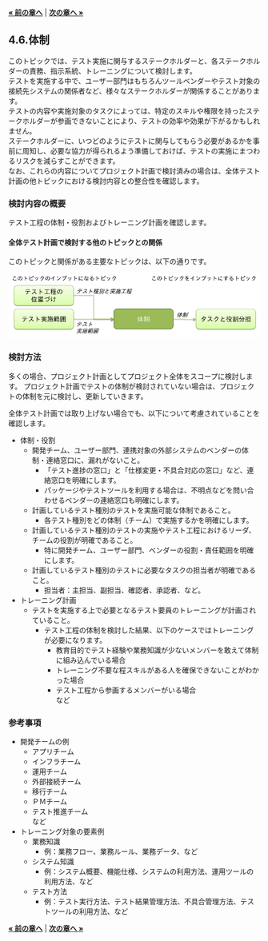 [**« 前の章へ**](./4-5.md) | [**次の章へ »**](./4-7.md)

## 4.6.体制
このトピックでは、テスト実施に関与するステークホルダーと、各ステークホルダーの責務、指示系統、トレーニングについて検討します。  
テストを実施する中で、ユーザー部門はもちろんツールベンダーやテスト対象の接続先システムの関係者など、様々なステークホルダーが関係することがあります。  
テストの内容や実施対象のタスクによっては、特定のスキルや権限を持ったステークホルダーが参画できないことにより、テストの効率や効果が下がるかもしれません。  
ステークホルダーに、いつどのようにテストに関与してもらう必要があるかを事前に周知し、必要な協力が得られるよう準備しておけば、テストの実施にまつわるリスクを減らすことができます。  
なお、これらの内容についてプロジェクト計画で検討済みの場合は、全体テスト計画の他トピックにおける検討内容との整合性を確認します。  

### 検討内容の概要
テスト工程の体制・役割およびトレーニング計画を確認します。

#### 全体テスト計画で検討する他のトピックとの関係
このトピックと関係がある主要なトピックは、以下の通りです。  

![他のトピックとの関係](fig/4-6.png)

### 検討方法
多くの場合、プロジェクト計画としてプロジェクト全体をスコープに検討します。
プロジェクト計画でテストの体制が検討されていない場合は、プロジェクトの体制を元に検討し、更新していきます。  

全体テスト計画では取り上げない場合でも、以下について考慮されていることを確認します。  

* 体制・役割
  * 開発チーム、ユーザー部門、連携対象の外部システムのベンダーの体制・連絡窓口に、漏れがないこと。  
    * 「テスト進捗の窓口」と「仕様変更・不具合対応の窓口」など、連絡窓口を明確にします。
    * パッケージやテストツールを利用する場合は、不明点などを問い合わせるベンダーの連絡窓口も明確にします。
  * 計画しているテスト種別のテストを実施可能な体制であること。
    * 各テスト種別をどの体制（チーム）で実施するかを明確にします。
  * 計画しているテスト種別のテストの実施やテスト工程におけるリーダ、チームの役割が明確であること。
    * 特に開発チーム、ユーザー部門、ベンダーの役割・責任範囲を明確にします。
  * 計画しているテスト種別のテストに必要なタスクの担当者が明確であること。  
    * 担当者：主担当、副担当、確認者、承認者、など。
* トレーニング計画
  * テストを実施する上で必要となるテスト要員のトレーニングが計画されていること。  
    * テスト工程の体制を検討した結果、以下のケースではトレーニングが必要になります。
      * 教育目的でテスト経験や業務知識が少ないメンバーを敢えて体制に組み込んでいる場合
      * トレーニング不要な程スキルがある人を確保できないことがわかった場合
      * テスト工程から参画するメンバーがいる場合  
      など

### 参考事項
* 開発チームの例
  * アプリチーム
  * インフラチーム
  * 運用チーム
  * 外部接続チーム
  * 移行チーム
  * ＰＭチーム
  * テスト推進チーム  
  など
* トレーニング対象の要素例
  * 業務知識
    * 例：業務フロー、業務ルール、業務データ、など
  * システム知識
    * 例：システム概要、機能仕様、システムの利用方法、運用ツールの利用方法、など
  * テスト方法
    * 例：テスト実行方法、テスト結果管理方法、不具合管理方法、テストツールの利用方法、など

[**« 前の章へ**](./4-5.md) | [**次の章へ »**](./4-7.md)
